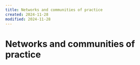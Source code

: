 ```yaml
---
title: Networks and communities of practice
created: 2024-11-28
modified: 2024-11-28
---
```

# Networks and communities of practice
